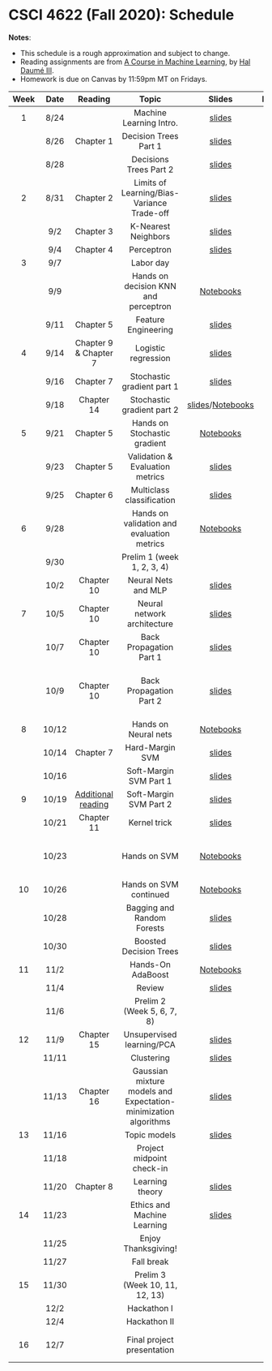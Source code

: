 # CSCI 4622 (Fall 2020): Schedule

**Notes**:

- This schedule is a rough approximation and subject to change.
- Reading assignments are from [A Course in Machine Learning](http://ciml.info/), by [Hal Daumé III](http://hal3.name/).
- Homework is due on Canvas by 11:59pm MT on Fridays.


| Week   | Date         | Reading      |                   Topic               	   | Slides      | Homework   | 
|:------:|:------------:| :-----------:| :----------------------------------------:|:-----------:|:----------:|
| 1 | 8/24 |  | Machine Learning Intro.  | [slides](../slides/lec1.pdf) | |
| | 8/26 | Chapter 1 | Decision Trees Part 1 | [slides](../slides/lec2.pdf)| |
| | 8/28 | | Decisions Trees Part 2 | [slides](../slides/lec3.pdf) | |
| 2 | 8/31 | Chapter 2  | Limits of Learning/Bias-Variance Trade-off  | [slides](../slides/lec4.pdf)  | |
| | 9/2 | Chapter 3 | K-Nearest Neighbors  |  [slides](../slides/lec5.pdf) | |
| | 9/4 |  Chapter 4 | Perceptron |  [slides](../slides/lec6.pdf) | |
| 3 | 9/7 |  | Labor day  |  | |
| | 9/9 |  | Hands on decision KNN and perceptron | [Notebooks](../in-class-notebooks) |  |
| | 9/11 | Chapter 5 | Feature Engineering |  [slides](../slides/lec7.pdf) | HW1 due |
| 4 | 9/14 | Chapter 9 & Chapter 7 | Logistic regression| [slides](../slides/lec8.pdf) | |
| | 9/16 | Chapter 7 | Stochastic gradient part 1 | [slides](../slides/lec9.pdf) |
| | 9/18 | Chapter 14  | Stochastic gradient part 2  | [slides](../slides/lec10.pdf)/[Notebooks](../in-class-notebooks)  | |
| 5 | 9/21 | Chapter 5 | Hands on Stochastic gradient  |  [Notebooks](../in-class-notebooks) | |
| | 9/23 |Chapter 5 | Validation & Evaluation metrics  | [slides](../slides/lec11.pdf) | |
| | 9/25 |Chapter 6 |Multiclass classification|[slides](../slides/lec12.pdf)   | HW2 due |
| 6 | 9/28 | |   Hands on validation and evaluation metrics | [Notebooks](../in-class-notebooks) | |
| | 9/30 |  | Prelim 1 (week 1, 2, 3, 4) |  | |
| | 10/2 | Chapter 10 | Neural Nets and MLP 	 | [slides](../slides/lec13.pdf)  |  |
| 7 | 10/5 |  Chapter 10 | Neural network architecture | [slides](../slides/lec14.pdf) | |
| | 10/7 | Chapter 10 | Back Propagation Part 1 | [slides](../slides/lec15.pdf) | |
| | 10/9 | Chapter 10 | Back Propagation Part 2 |  [slides](../slides/lec15.pdf) | Final project team formation due|
| 8 | 10/12 | | Hands on Neural nets	 | [Notebooks](../in-class-notebooks) | |
| | 10/14 | Chapter 7  | Hard-Margin SVM | [slides](../slides/lec16.pdf) | |
| | 10/16 | | Soft-Margin SVM Part 1 | [slides](../slides/lec17.pdf)  | HW3  due |
| 9 | 10/19 | [Additional reading](https://cs.stanford.edu/people/davidknowles/lagrangian_duality.pdf) | Soft-Margin SVM Part 2 | [slides](../slides/lec17.pdf)   | |
| | 10/21 | Chapter 11 | Kernel trick | [slides](../slides/lec18.pdf)   | |
| | 10/23 |  | Hands on SVM | [Notebooks](../in-class-notebooks)  | Final project proposal due |
| 10 | 10/26 |  |  Hands on SVM continued   | [Notebooks](../in-class-notebooks)  | |
| | 10/28 | | Bagging and Random Forests 	| [slides](../slides/lec19.pdf)  | |
| | 10/30 | | Boosted Decision Trees  | [slides](../slides/lec20.pdf)  | HW4 due |
| 11 | 11/2 | | Hands-On AdaBoost  | [Notebooks](../in-class-notebooks)  | |
| | 11/4 | |  Review | [slides](../slides/lec21.pdf)     | |
| | 11/6 | | Prelim 2 (Week 5, 6, 7, 8)  | |  |
| 12 | 11/9 | Chapter 15   |  Unsupervised learning/PCA | [slides](../slides/lec22.pdf)   | |
| | 11/11 | |  Clustering   | [slides](../slides/lec23.pdf)   | |
| | 11/13 | Chapter 16  |  Gaussian mixture models and Expectation-minimization algorithms     | [slides](../slides/lec24.pdf) | |
| 13 | 11/16 | | Topic models | [slides](../slides/lec25.pdf) | |
| | 11/18 | | Project midpoint check-in | | |
| | 11/20 | Chapter 8 | Learning theory |  [slides](../slides/lec26.pdf)  | HW5 due  |
| 14 | 11/23 |  |   Ethics and Machine Learning   | [slides](../slides/lec27.pdf)  | |
| | 11/25 | | Enjoy Thanksgiving! | | |
| | 11/27 | | Fall break | | |
| 15 | 11/30 |  |  Prelim 3 (Week 10, 11, 12, 13) | |
| | 12/2 | | Hackathon I |  | |
| | 12/4 | | Hackathon II | | |
| 16 | 12/7 |  | Final project presentation | |  Final project report due|

